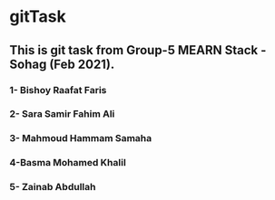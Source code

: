 # gitTask

## This is git task from Group-5 MEARN Stack - Sohag (Feb 2021).

### 1- Bishoy Raafat Faris
### 2- Sara Samir Fahim Ali 
### 3- Mahmoud Hammam Samaha
### 4-Basma Mohamed Khalil
### 5- Zainab Abdullah

